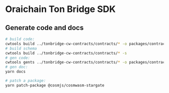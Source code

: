 # Oraichain Ton Bridge SDK

## Generate code and docs

```bash
# build code:
cwtools build ../tonbridge-cw-contracts/contracts/* -o packages/contracts-build/data
# build schema
cwtools build ../tonbridge-cw-contracts/contracts/* -s
# gen code:
cwtools gents ../tonbridge-cw-contracts/contracts/* -o packages/contracts-sdk/src
# gen doc:
yarn docs

# patch a package:
yarn patch-package @cosmjs/cosmwasm-stargate
```
